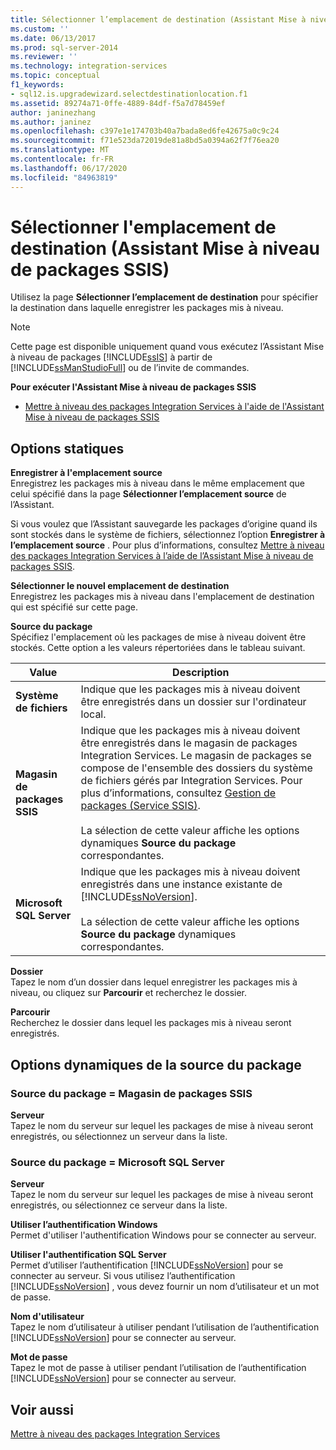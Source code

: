 ```yaml
---
title: Sélectionner l’emplacement de destination (Assistant Mise à niveau de packages SSIS) | Microsoft Docs
ms.custom: ''
ms.date: 06/13/2017
ms.prod: sql-server-2014
ms.reviewer: ''
ms.technology: integration-services
ms.topic: conceptual
f1_keywords:
- sql12.is.upgradewizard.selectdestinationlocation.f1
ms.assetid: 89274a71-0ffe-4889-84df-f5a7d78459ef
author: janinezhang
ms.author: janinez
ms.openlocfilehash: c397e1e174703b40a7bada8ed6fe42675a0c9c24
ms.sourcegitcommit: f71e523da72019de81a8bd5a0394a62f7f76ea20
ms.translationtype: MT
ms.contentlocale: fr-FR
ms.lasthandoff: 06/17/2020
ms.locfileid: "84963819"
---
```

# <a name="select-destination-location-ssis-package-upgrade-wizard"></a>Sélectionner l'emplacement de destination (Assistant Mise à niveau de packages SSIS)
  Utilisez la page **Sélectionner l’emplacement de destination** pour spécifier la destination dans laquelle enregistrer les packages mis à niveau.  
  
> [!NOTE]  
>  Cette page est disponible uniquement quand vous exécutez l’Assistant Mise à niveau de packages [!INCLUDE[ssIS](../includes/ssis-md.md)] à partir de [!INCLUDE[ssManStudioFull](../includes/ssmanstudiofull-md.md)] ou de l’invite de commandes.  
  
 **Pour exécuter l'Assistant Mise à niveau de packages SSIS**  
  
-   [Mettre à niveau des packages Integration Services à l'aide de l'Assistant Mise à niveau de packages SSIS](install-windows/upgrade-integration-services-packages-using-the-ssis-package-upgrade-wizard.md)  
  
## <a name="static-options"></a>Options statiques  
 **Enregistrer à l'emplacement source**  
 Enregistrez les packages mis à niveau dans le même emplacement que celui spécifié dans la page **Sélectionner l’emplacement source** de l’Assistant.  
  
 Si vous voulez que l’Assistant sauvegarde les packages d’origine quand ils sont stockés dans le système de fichiers, sélectionnez l’option **Enregistrer à l’emplacement source** . Pour plus d’informations, consultez [Mettre à niveau des packages Integration Services à l’aide de l’Assistant Mise à niveau de packages SSIS](install-windows/upgrade-integration-services-packages-using-the-ssis-package-upgrade-wizard.md).  
  
 **Sélectionner le nouvel emplacement de destination**  
 Enregistrez les packages mis à niveau dans l'emplacement de destination qui est spécifié sur cette page.  
  
 **Source du package**  
 Spécifiez l'emplacement où les packages de mise à niveau doivent être stockés. Cette option a les valeurs répertoriées dans le tableau suivant.  
  
|Value|Description|  
|-----------|-----------------|  
|**Système de fichiers**|Indique que les packages mis à niveau doivent être enregistrés dans un dossier sur l'ordinateur local.|  
|**Magasin de packages SSIS**|Indique que les packages mis à niveau doivent être enregistrés dans le magasin de packages Integration Services. Le magasin de packages se compose de l'ensemble des dossiers du système de fichiers gérés par Integration Services. Pour plus d’informations, consultez [Gestion de packages &#40;Service SSIS&#41;](service/package-management-ssis-service.md).<br /><br /> La sélection de cette valeur affiche les options dynamiques **Source du package** correspondantes.|  
|**Microsoft SQL Server**|Indique que les packages mis à niveau doivent enregistrés dans une instance existante de [!INCLUDE[ssNoVersion](../includes/ssnoversion-md.md)].<br /><br /> La sélection de cette valeur affiche les options **Source du package** dynamiques correspondantes.|  
  
 **Dossier**  
 Tapez le nom d’un dossier dans lequel enregistrer les packages mis à niveau, ou cliquez sur **Parcourir** et recherchez le dossier.  
  
 **Parcourir**  
 Recherchez le dossier dans lequel les packages mis à niveau seront enregistrés.  
  
## <a name="package-source-dynamic-options"></a>Options dynamiques de la source du package  
  
### <a name="package-source--ssis-package-store"></a>Source du package = Magasin de packages SSIS  
 **Serveur**  
 Tapez le nom du serveur sur lequel les packages de mise à niveau seront enregistrés, ou sélectionnez un serveur dans la liste.  
  
### <a name="package-source--microsoft-sql-server"></a>Source du package = Microsoft SQL Server  
 **Serveur**  
 Tapez le nom du serveur sur lequel les packages de mise à niveau seront enregistrés, ou sélectionnez ce serveur dans la liste.  
  
 **Utiliser l’authentification Windows**  
 Permet d'utiliser l'authentification Windows pour se connecter au serveur.  
  
 **Utiliser l'authentification SQL Server**  
 Permet d’utiliser l’authentification [!INCLUDE[ssNoVersion](../includes/ssnoversion-md.md)] pour se connecter au serveur. Si vous utilisez l’authentification [!INCLUDE[ssNoVersion](../includes/ssnoversion-md.md)] , vous devez fournir un nom d’utilisateur et un mot de passe.  
  
 **Nom d'utilisateur**  
 Tapez le nom d’utilisateur à utiliser pendant l’utilisation de l’authentification [!INCLUDE[ssNoVersion](../includes/ssnoversion-md.md)] pour se connecter au serveur.  
  
 **Mot de passe**  
 Tapez le mot de passe à utiliser pendant l’utilisation de l’authentification [!INCLUDE[ssNoVersion](../includes/ssnoversion-md.md)] pour se connecter au serveur.  
  
## <a name="see-also"></a>Voir aussi  
 [Mettre à niveau des packages Integration Services](install-windows/upgrade-integration-services-packages.md)  
  
  
